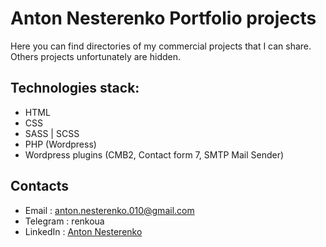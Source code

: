 # Anton Nesterenko Portfolio projects
Here you can find directories of my commercial projects that I can share. Others projects unfortunately are hidden. 
## Technologies stack: 
- HTML
- CSS
- SASS | SCSS
- PHP (Wordpress)
- Wordpress plugins (CMB2, Contact form 7, SMTP Mail Sender)
## Contacts 
- Email : anton.nesterenko.010@gmail.com
- Telegram : renkoua 
- LinkedIn : [Anton Nesterenko](https://www.linkedin.com/in/anton-nesterenko-8853551b1/)
